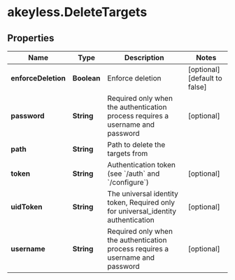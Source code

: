 # akeyless.DeleteTargets

## Properties

Name | Type | Description | Notes
------------ | ------------- | ------------- | -------------
**enforceDeletion** | **Boolean** | Enforce deletion | [optional] [default to false]
**password** | **String** | Required only when the authentication process requires a username and password | [optional] 
**path** | **String** | Path to delete the targets from | 
**token** | **String** | Authentication token (see &#x60;/auth&#x60; and &#x60;/configure&#x60;) | [optional] 
**uidToken** | **String** | The universal identity token, Required only for universal_identity authentication | [optional] 
**username** | **String** | Required only when the authentication process requires a username and password | [optional] 


